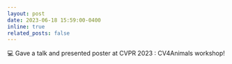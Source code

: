 ```yaml
---
layout: post
date: 2023-06-18 15:59:00-0400
inline: true
related_posts: false
---
```


💻 Gave a talk and presented poster at CVPR 2023 : CV4Animals workshop!
